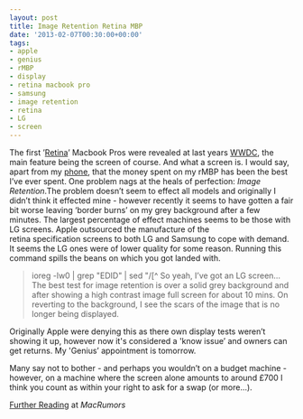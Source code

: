 ```yaml
---
layout: post
title: Image Retention Retina MBP
date: '2013-02-07T00:30:00+00:00'
tags:
- apple
- genius
- rMBP
- display
- retina macbook pro
- samsung
- image retention
- retina
- LG
- screen
---
```

The first ’[Retina](http://www.tuaw.com/2012/03/01/retina-display-macs-ipads-and-hidpi-doing-the-math/)’ Macbook Pros were revealed at last years [WWDC](http://www.youtube.com/watch?v=TPFQVbyITcY), the main feature being the screen of course. And what a screen is. I would say, apart from my [phone](/blog/2012/12/05/phase-of-phablet-review.html), that the money spent on my rMBP has been the best I’ve ever spent. One problem nags at the heals of perfection: _Image Retention_.The problem doesn’t seem to effect all models and originally I didn’t think it effected mine - however recently it seems to have gotten a fair bit worse leaving ‘border burns’ on my grey background after a few minutes. The largest percentage of effect machines seems to be those with LG screens. Apple outsourced the manufacture of the retina specification screens to both LG and Samsung to cope with demand. It seems the LG ones were of lower quality for some reason. Running this command spills the beans on which you got landed with.

> ioreg -lw0 | grep \"EDID\" | sed "/[^
So yeah, I’ve got an LG screen…
The best test for image retention is over a solid grey background and after showing a high contrast image full screen for about 10 mins. On reverting to the background, I see the scars of the image that is no longer being displayed.

Originally Apple were denying this as there own display tests weren’t showing it up, however now it's considered a 'know issue’ and owners can get returns. My 'Genius’ appointment is tomorrow.

Many say not to bother - and perhaps you wouldn’t on a budget machine - however, on a machine where the screen alone amounts to around £700 I think you count as within your right to ask for a swap (or more…).

[Further Reading](http://forums.macrumors.com/showthread.php?t=1422669&highlight=image+retention+test) at _MacRumors_
